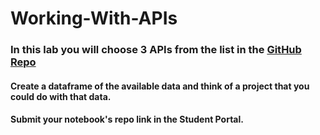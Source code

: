 # Working-With-APIs

### In this lab you will choose 3 APIs from the list in the [GitHub Repo]( https://github.com/public-apis/public-apis)

#### Create a dataframe of the available data and think of a project that you could do with that data.

#### Submit your notebook's repo link in the Student Portal.
